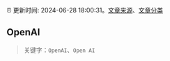 :alarm_clock: 更新时间: 2024-06-28 18:00:31。[文章来源](/README.md)、[文章分类](/TAGS.md)

## OpenAI


> 关键字：`OpenAI`、`Open AI`



